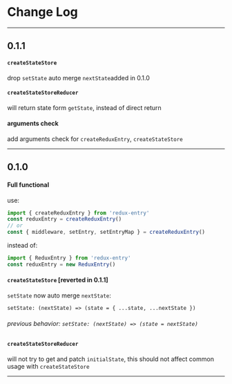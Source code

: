 # Change Log

--- --- --- --- --- --- --- --- --- --- --- --- ---

## 0.1.1


#### `createStateStore`

drop `setState` auto merge `nextState`added in 0.1.0


#### `createStateStoreReducer`

will return state form `getState`, instead of direct return


#### arguments check

add arguments check for `createReduxEntry`, `createStateStore`

--- --- --- --- --- --- --- --- --- --- --- --- ---

## 0.1.0


#### Full functional

use:

```js
import { createReduxEntry } from 'redux-entry'
const reduxEntry = createReduxEntry()
// or
const { middleware, setEntry, setEntryMap } = createReduxEntry()
```

instead of:

```js
import { ReduxEntry } from 'redux-entry'
const reduxEntry = new ReduxEntry()
```


#### `createStateStore` [reverted in 0.1.1]

`setState` now auto merge `nextState`:

`setState: (nextState) => (state = { ...state, ...nextState })`

###### *previous behavior: `setState: (nextState) => (state = nextState)`*


#### `createStateStoreReducer`

will not try to get and patch `initialState`, this should not affect common usage with `createStateStore`

--- --- --- --- --- --- --- --- --- --- --- --- ---
